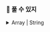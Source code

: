 ### 🥕 풀 수 있지

<details>
<summary> Array | String </summary>
<div markdown="1">


- ✅ **필수**
  - [x]  [[Array / String] Merge Sorted Array](https://velog.io/@haden/LeetCode-88.-Merge-Sorted-Array)
  - [x]  [[Array / String] Remove Element](https://velog.io/@haden/LeetCode-27.-Remove-Element)
  - [x]  [[Array / String] Remove Duplicates from Sorted Array](https://velog.io/@haden/LeetCode-26.-Remove-Duplicates-from-Sorted-Array)
  - [x]  [[Array / String] Remove Duplicates from Sorted Array II](https://velog.io/@haden/LeetCode-80.-Remove-Duplicates-from-Sorted-Array-II)
  - [x]  [[Array / String] Majority Element](https://velog.io/@haden/LeetCode-169.-Majority-Element)
  - [x]  [[Array / String] Rotate Array](https://velog.io/@haden/LeetCode-189.-Rotate-Array-7lgt6x76)
  - [x]  [[Array / String] Best Time to Buy and Sell Stock](https://velog.io/@haden/LeetCode-121.-Best-Time-to-Buy-and-Sell-Stock)
  - [x]  [[Array / String] Best Time to Buy and Sell Stock II](https://velog.io/@haden/LeetCode-122.-Best-Time-to-Buy-and-Sell-Stock-II)
  - [x]  [[Array / String] Jump Game](https://velog.io/@haden/LeetCode-55.-Jump-Game)
- ☑️ **선택**
  - [ ]  [[Array / String] Jump Game II](https://leetcode.com/problems/jump-game-ii/?envType=study-plan-v2&envId=top-interview-150)
  - [ ]  [[Array / String] H-Index](https://leetcode.com/problems/h-index/?envType=study-plan-v2&envId=top-interview-150)
  - [ ]  [[Array / String] Insert Delete GetRandom O(1)](https://leetcode.com/problems/insert-delete-getrandom-o1/?envType=study-plan-v2&envId=top-interview-150)
  - [ ]  [[Array / String] Product of Array Except Self](https://leetcode.com/problems/product-of-array-except-self/?envType=study-plan-v2&envId=top-interview-150)
  - [ ]  [[Array / String] Gas Station](https://leetcode.com/problems/gas-station/?envType=study-plan-v2&envId=top-interview-150)
  - [ ]  [[Array / String] Candy](https://leetcode.com/problems/candy/?envType=study-plan-v2&envId=top-interview-150)
  - [ ]  [[Array / String] Integer to Roman](https://leetcode.com/problems/integer-to-roman/?envType=study-plan-v2&envId=top-interview-150)
  - [ ]  [[Array / String] Reverse Words in a String](https://leetcode.com/problems/reverse-words-in-a-string/?envType=study-plan-v2&envId=top-interview-150)
  - [ ]  [[Array / String] Zigzag Conversion](https://leetcode.com/problems/zigzag-conversion/?envType=study-plan-v2&envId=top-interview-150)
</div>
</details>

